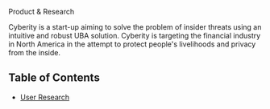 Product & Research

Cyberity is a start-up aiming to solve the problem of insider threats using an intuitive and robust UBA solution. Cyberity is targeting the financial industry in North America in the attempt to protect people's livelihoods and privacy from the inside.

Table of Contents
---

- [User Research](./user_research.md)


